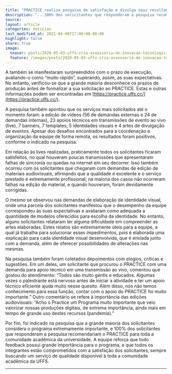 ```yaml
---
title: "PRACTICE realiza pesquisa de satisfação e divulga seus resultados"
description: "...100% dos solicitantes que responderam a pesquisa recomendariam o PRACTICE para toda a comunidade acadêmica da universidade."
source:
layout: article
categories: noticias
last_modified_at: 2021-04-06T17:00:00-00:00
highlight: false
share: true
image:
  teaser: posts/2020-05-03-uffs-cria-assessoria-de-inovacao-tecnologica-na-educacao-assitec.png
  feature: /images/posts/2020-05-03-uffs-cria-assessoria-de-inovacao-tecnologica-na-educacao-assitec.png
---
```


A também se manifestaram surpreendidos com o prazo de execução, avaliando-o como “muito rápido”, superando, assim, as suas expectativas. No entanto, verificou-se que a grande maioria desconhece os prazos de produção antes de formalizar a sua solicitação ao PRACTICE. Estas e outras informações podem ser encontradas em [https://practice.uffs.cc/](https://practice.uffs.cc/).

A pesquisa também apontou que os serviços mais solicitados até o momento foram: a edição de vídeos (56 de demandas externas e 24 de demandas internas), 23 apoios técnicos em transmissões de evento ao vivo (live), 7 banners, 7 templates, 5 identidades visuais e 4 artes de divulgação de eventos. Apesar dos desafios encontrados para a coordenação e organização da equipe de forma remota, os resultados foram positivos, conforme o indicado na pesquisa.

Em relação às lives realizadas, praticamente todos os solicitantes ficaram satisfeitos, no qual houveram poucas transmissões que apresentaram falhas de sincronia ou quedas na internet em seu decorrer. Isso também ocorreu com os solicitantes que chegaram com demandas de edição de materiais audiovisuais, afirmando que a qualidade é excelente e o serviço prestado é extremamente profissional; na maioria dos casos não ocorreram falhas na edição do material, e quando houveram, foram devidamente corrigidas.

O mesmo se observou nas demandas de elaboração de identidade visual, onde uma parcela dos solicitantes manifestou que o desempenho da equipe correspondeu às suas expectativas e avaliaram como adequada a quantidade de modelos oferecidos para escolha da identidade. No entanto, alguns solicitantes relataram ter alguma dificuldade em compreender as artes elaboradas. Estes relatos são extremamente úteis para a equipe, a qual já trabalha para solucionar esses impedimentos, pois é elaborada uma explicação para cada identidade visual desenvolvida, que é enviada junto com a demanda, além de oferecer possibilidades de alterações nas mesmas.

Na pesquisa também foram coletados depoimentos com elogios, críticas e sugestões. Em um deles, um solicitante que procurou o PRACTICE com uma demanda para apoio técnico em uma transmissão ao vivo, comentou que gostou do atendimento: “Todos são muito gentis e educados. Algumas vezes o palestrante está nervoso antes de iniciar a atividade e ter um apoio técnico eficiente ajuda muito nesse quesito. Além disso, nós não temos conhecimento para essa função, contar com o apoio do PRACTICE foi muito importante.” Outro comentário se refere à importância das edições audiovisuais: “Acho o Practice um Programa muito importante que veio valorizar nossas produções digitais, de extrema importância, ainda mais em tempo de grande uso destes recursos (pandemia).”

Por fim, foi indicado na pesquisa que a grande maioria dos solicitantes considera o programa extremamente importante, e 100% dos solicitantes que responderam a pesquisa recomendariam o PRACTICE para toda a comunidade acadêmica da universidade. A equipe reforça que todo feedback possui grande importância para o programa, e que todos os integrantes estão comprometidos com a satisfação dos solicitantes, sempre buscando um serviço de qualidade disponível à toda a comunidade acadêmica da UFFS.

---
